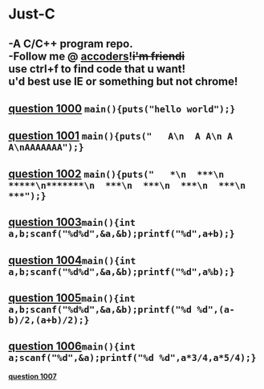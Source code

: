 # Just-C
-A C/C++ program repo.  
-Follow me @ [accoders](http://www.accoders.com)!~~i'm friendi~~  
use ctrl+f to find code that u want!  
u'd best use IE or something but not chrome!
-
__[question 1000](http://www.accoders.com/problem.php?id=1000)__ ```main(){puts("hello world");}```
-
__[question 1001](http://www.accoders.com/problem.php?id=1001)__ ```main(){puts("   A\n  A A\n A   A\nAAAAAAA");}```
-
__[question 1002](http://www.accoders.com/problem.php?id=1002)__ ```main(){puts("   *\n  ***\n *****\n*******\n  ***\n  ***\n  ***\n  ***\n  ***");}```
-
__[question 1003](http://www.accoders.com/problem.php?id=1003)__```main(){int a,b;scanf("%d%d",&a,&b);printf("%d",a+b);}```
-
__[question 1004](http://www.accoders.com/problem.php?id=1004)__```main(){int a,b;scanf("%d%d",&a,&b);printf("%d",a%b);}```
-
__[question 1005](http://www.accoders.com/problem.php?id=1005)__```main(){int a,b;scanf("%d%d",&a,&b);printf("%d %d",(a-b)/2,(a+b)/2);}```
-
__[question 1006](http://www.accoders.com/problem.php?id=1006)__```main(){int a;scanf("%d",&a);printf("%d %d",a*3/4,a*5/4);}```
-
__[question 1007](http://www.accoders.com/problem.php?id=1007)__
